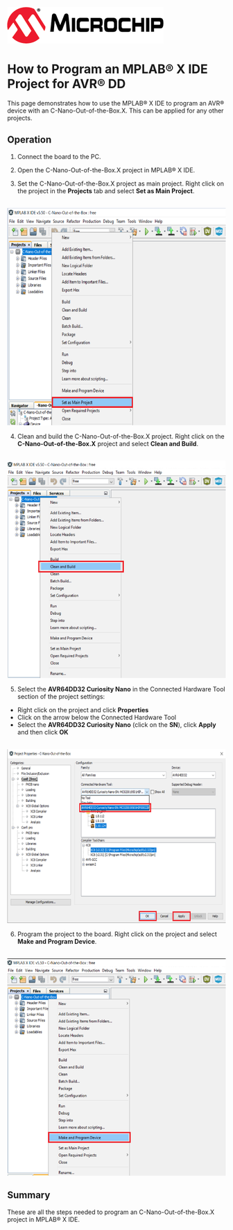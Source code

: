 <!-- Please do not change this logo with link -->

[![MCHP](./images/microchip.png)](https://www.microchip.com)

# How to Program an MPLAB® X IDE Project for AVR® DD

This page demonstrates how to use the MPLAB® X IDE to program an AVR® device with an C-Nano-Out-of-the-Box.X. This can be applied for any other projects.

## Operation

1.  Connect the board to the PC.

2.  Open the C-Nano-Out-of-the-Box.X project in MPLAB® X IDE.

3.  Set the C-Nano-Out-of-the-Box.X project as main project. Right click on the project in the **Projects** tab and select **Set as Main Project**.

<br><img src="./images/Program_Set_as_Main_Project.PNG" height="500">

4.  Clean and build the C-Nano-Out-of-the-Box.X project. Right click on the **C-Nano-Out-of-the-Box.X** project and select **Clean and Build**.

<br><img src="./images/Program_Clean_and_Build.png" height="500">

5.  Select the **AVR64DD32 Curiosity Nano** in the Connected Hardware Tool section of the project settings:

- Right click on the project and click **Properties**
- Click on the arrow below the Connected Hardware Tool
- Select the **AVR64DD32 Curiosity Nano** (click on the **SN**), click **Apply** and then click **OK**

<br><img src="./images/Program_Tool_Selection.png" height="400">

6.  Program the project to the board. Right click on the project and select **Make and Program Device**.

<br><img src="./images/Program_Make_and_Program_Device.png" height="500">

## Summary

These are all the steps needed to program an C-Nano-Out-of-the-Box.X project in MPLAB® X IDE.
